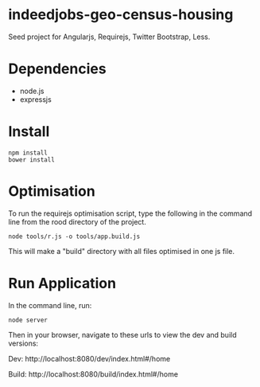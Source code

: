 # indeedjobs-geo-census-housing

Seed project for Angularjs, Requirejs, Twitter Bootstrap, Less.

# Dependencies

 * node.js
 * expressjs

# Install

    npm install
    bower install

# Optimisation

To run the requirejs optimisation script, type the following in the command line from the rood directory of the project.

    node tools/r.js -o tools/app.build.js

This will make a "build" directory with all files optimised in one js file.

# Run Application

In the command line, run:

    node server

Then in your browser, navigate to these urls to view the dev and build versions:

Dev:
http://localhost:8080/dev/index.html#/home

Build:
http://localhost:8080/build/index.html#/home